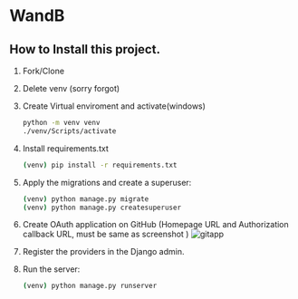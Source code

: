 
# WandB

## How to Install this project.

1. Fork/Clone
2. Delete venv (sorry forgot)
3. Create Virtual enviroment and activate(windows)

    ```sh
    python -m venv venv 
    ./venv/Scripts/activate
    ```
4. Install requirements.txt

    ```sh
    (venv) pip install -r requirements.txt
    ```

5. Apply the migrations and create a superuser:
    ```sh
    (venv) python manage.py migrate
    (venv) python manage.py createsuperuser
    ```
6. Create OAuth application on GitHub (Homepage URL and Authorization callback URL, must be same as screenshot )
    ![gitapp](https://user-images.githubusercontent.com/664965/113617875-cf08ad80-964e-11eb-9e3a-1a33b62ea11b.PNG)
7. Register the providers in the Django admin.
8. Run the server:
    ```sh
    (venv) python manage.py runserver
    ```
